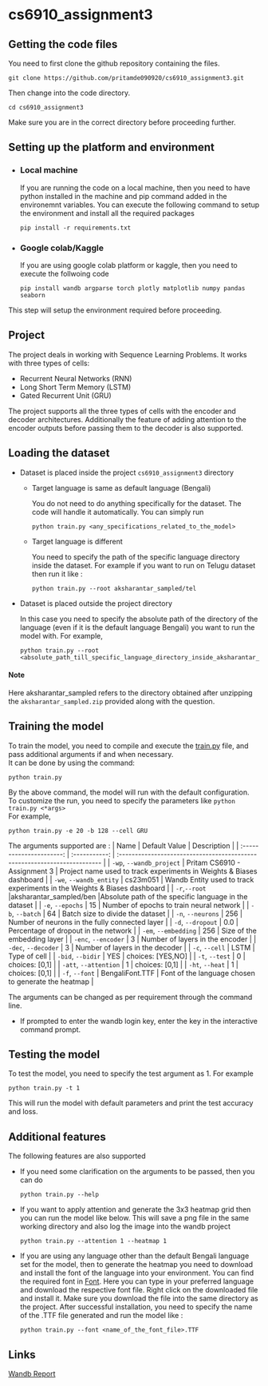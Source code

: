 # cs6910_assignment3

## Getting the code files
You need to first clone the github repository containing the files.
```
git clone https://github.com/pritamde090920/cs6910_assignment3.git
```
Then change into the code directory.
```
cd cs6910_assignment3
```
Make sure you are in the correct directory before proceeding further.


## Setting up the platform and environment
- ### Local machine
  If you are running the code on a local machine, then you need to have python installed in the machine and pip command added in the environemnt variables.
  You can execute the following command to setup the environment and install all the required packages
  ```
  pip install -r requirements.txt
  ```
- ### Google colab/Kaggle
  If you are using google colab platform or kaggle, then you need to execute the follwoing code
  ```
  pip install wandb argparse torch plotly matplotlib numpy pandas seaborn
  ```
This step will setup the environment required before proceeding.


## Project
The project deals in working with Sequence Learning Problems. It works with three types of cells:
- Recurrent Neural Networks (RNN)
- Long Short Term Memory (LSTM)
- Gated Recurrent Unit (GRU)

The project supports all the three types of cells with the encoder and decoder architectures. Additionally the feature of adding attention to the encoder outputs before passing them to the decoder is also supported.

## Loading the dataset
- Dataset is placed inside the project ```cs6910_assignment3``` directory
  - Target language is same as default language (Bengali)

    You do not need to do anything specifically for the dataset. The code will handle it automatically. You can simply run
    ```
    python train.py <any_specifications_related_to_the_model>
    ```
  - Target language is different

    You need to specify the path of the specific language directory inside the dataset. For example if you want to run on Telugu dataset then run it like :
    ```
    python train.py --root aksharantar_sampled/tel
    ```

- Dataset is placed outside the project directory

  In this case you need to specify the absolute path of the directory of the language (even if it is the default language Bengali) you want to run the model with.
  For example,
  ```
  python train.py --root <absolute_path_till_specific_language_directory_inside_aksharantar_sampled>
  ```

#### Note
Here aksharantar_sampled refers to the directory obtained after unzipping the ```aksharantar_sampled.zip``` provided along with the question.


## Training the model

To train the model, you need to compile and execute the [train.py](https://github.com/pritamde090920/cs6910_assignment3/blob/main/train.py) file, and pass additional arguments if and when necessary.\
It can be done by using the command:
```
python train.py
```
By the above command, the model will run with the default configuration.\
To customize the run, you need to specify the parameters like ```python train.py <*args>```\
For example,
```
python train.py -e 20 -b 128 --cell GRU
```
The arguments supported are :
|           Name           | Default Value | Description                                                               |
| :----------------------: | :-----------: | :------------------------------------------------------------------------ |
| `-wp`, `--wandb_project` | Pritam CS6910 - Assignment 3 | Project name used to track experiments in Weights & Biases dashboard      |
|  `-we`, `--wandb_entity` |     cs23m051    | Wandb Entity used to track experiments in the Weights & Biases dashboard |
|     `-r`,`--root`        |aksharantar_sampled/ben |Absolute path of the specific language in the dataset                                         |
|     `-e`, `--epochs`     |       15      | Number of epochs to train neural network                                 |
|   `-b`, `--batch`        |       64       | Batch size to divide the dataset                                  |
|   `-n`, `--neurons`        |       256       | Number of neurons in the fully connected layer                                  |
|   `-d`, `--dropout`        |       0.0       | Percentage of dropout in the network                                  |
|   `-em`, `--embedding`        |       256       | Size of the embedding layer                                  |
|   `-enc`, `--encoder`        |       3       | Number of layers in the encoder                                  |
|   `-dec`, `--decoder`        |       3       | Number of layers in the decoder                                  |
|   `-c`, `--cell`        |       LSTM       | Type of cell                                  |
|   `-bid`, `--bidir`        |       YES       | choices: [YES,NO]                                  |
|   `-t`, `--test`        |       0       | choices: [0,1]                                  |
|   `-att`, `--attention`        |       1       | choices: [0,1]                                  |
|   `-ht`, `--heat`        |       1       | choices: [0,1]                                  |
|   `-f`, `--font`        |       BengaliFont.TTF       | Font of the language chosen to generate the heatmap                                  |

The arguments can be changed as per requirement through the command line.
  - If prompted to enter the wandb login key, enter the key in the interactive command prompt.

## Testing the model
To test the model, you need to specify the test argument as 1. For example
```
python train.py -t 1
```
This will run the model with default parameters and print the test accuracy and loss.




## Additional features
The following features are also supported
  - If you need some clarification on the arguments to be passed, then you can do
    ```
    python train.py --help
    ```
  - If you want to apply attention and generate the 3x3 heatmap grid then you can run the model like below. This will save a png file in the same working directory and also log the image into the wandb project
    ```
    python train.py --attention 1 --heatmap 1
    ``` 
  - If you are using any language other than the default Bengali language set for the model, then to generate the heatmap you need to download and install the font of the language into your environment. You can find the required font in [Font](https://fonts.google.com). Here you can type in your preferred language and download the respective font file. Right click on the downloaded file and install it. Make sure you download the file into the same directory as the project. After successful installation, you need to specify the name of the .TTF file generated and run the model like :
    ```
    python train.py --font <name_of_the_font_file>.TTF
    ```
  
  

## Links
[Wandb Report](https://wandb.ai/cs23m051/Pritam%20CS6910%20-%20Assignment%203/reports/CS6910-Assignment-3-Pritam-De-CS23M051--Vmlldzo3OTc3MDY3)
